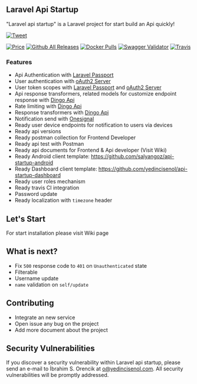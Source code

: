 ## Laravel Api Startup

"Laravel api startup" is a Laravel project for start build an Api quickly! 

[![Tweet](https://img.shields.io/twitter/url/http/shields.io.svg?style=social)](https://twitter.com/intent/tweet?text=Build+perfect+api+quickly.+https%3A%2F%2Fgithub.com%2Fyedincisenol%2Flaravel-api-startup+%40yedincisenol) 

[![Price](https://img.shields.io/badge/price-FREE-0098f7.svg?style=for-the-badge)](https://github.com/froala/design-blocks/blob/master/LICENSE) 
[![Github All Releases](https://img.shields.io/github/downloads/yedincisenol/laravel-api-startup/total.svg?style=for-the-badge)]()
[![Docker Pulls](https://img.shields.io/docker/pulls/yedincisenol/laravel-api-startup.svg?style=for-the-badge)]()
[![Swagger Validator](https://img.shields.io/swagger/valid/2.0/https/raw.githubusercontent.com/yedincisenol/laravel-api-startup/master/public/swagger.yaml.svg?style=for-the-badge)]()
[![Travis](https://img.shields.io/travis/rust-lang/rust.svg?style=for-the-badge)](https://github.com/yedincisenol/laravel-api-startup)

### Features

- Api Authentication with [Laravel Passport](https://laravel.com/docs/5.4/passport)
- User authentication with [oAuth2 Server](https://github.com/thephpleague/oauth2-server)
- User token scopes with  [Laravel Passport](https://laravel.com/docs/5.4/passport) and  [oAuth2 Server](https://github.com/thephpleague/oauth2-server)
- Api response transformers, related models for customize endpoint response with [Dingo Api](https://github.com/dingo/api)
- Rate limiting with [Dingo Api](https://github.com/dingo/api)
- Response transformers with [Dingo Api](https://github.com/dingo/api)
- Notification send with [Onesignal](https://github.com/berkayk/laravel-onesignal)
- Ready user device endpoints for notification to users via devices
- Ready api versions
- Ready postman collection for Frontend Developer
- Ready api test with Postman  
- Ready api documents for Frontend & Api developer (Visit Wiki)
- Ready Android client template: https://github.com/salyangoz/api-startup-android
- Ready Dashboard client template: https://github.com/yedincisenol/api-startup-dashboard
- Ready user roles mechanism
- Ready travis CI integration
- Password update
- Ready localization with `timezone` header
## Let's Start

For start installation please visit Wiki page

## What is next?
- Fix `500` response code to `401` on   `Unauthenticated` state
- Filterable
- Username update
- `name` validation on `self/update`

## Contributing

- Integrate an new service
- Open issue any bug on the project
- Add more document about the project

## Security Vulnerabilities

If you discover a security vulnerability within Laravel api startup, please send an e-mail to İbrahim S. Orencik at o@yedincisenol.com. All security vulnerabilities will be promptly addressed.
